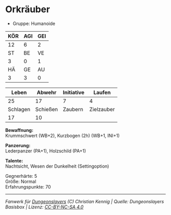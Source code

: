 # Orkräuber  
- Gruppe: Humanoide  

| KÖR | AGI | GEI |  
| --- | --- | --- |  
| 12  | 6   | 2   |
| ST  | BE  | VE  |  
| 3   | 0   | 1   |
| HÄ  | GE  | AU  |  
| 3   | 3   | 0   |


| Leben    | Abwehr   | Initiative | Laufen     |
| -------- | -------- | ---------- | ---------- |
| 25       | 17       | 7          | 4          |
| Schlagen | Schießen | Zaubern    | Zielzauber |
| 17       | 10       |            |            |

**Bewaffnung:**  
Krummschwert (WB+2), Kurzbogen (2h) (WB+1, INI+1)

**Panzerung:**  
Lederpanzer (PA+1), Holzschild (PA+1)

**Talente:**  
Nachtsicht, Wesen der Dunkelheit (Settingoption)

Gegnerhärte: 5  
Größe: Normal  
Erfahrungspunkte: 70  



___
*Fanwerk für [Dungeonslayers](https://www.dungeonslayers.net/) (C) Christian Kennig | Quelle: Dungeonslayers Basisbox | Lizenz: [CC-BY-NC-SA 4.0](https://creativecommons.org/licenses/by-nc-sa/4.0/deed.de)*